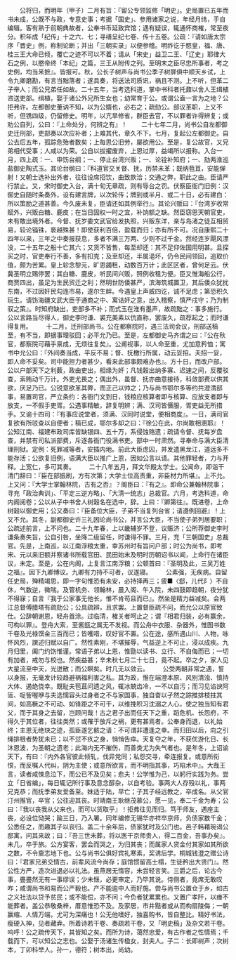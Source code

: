 <!-- { "loadSidebar": true } -->
　　公将归，而明年（甲子）二月有旨：『留公专领监修「明史」。史局置已五年而书未成，公既不与政，专意史事；考据「国史」、参用诸家之说，年经月纬，手自编辑。客有熟于前朝典故者，公奉书币延致宾馆；遇有疑误，辄通怀商榷，常至夜分。积年成「纪传」十之六、七；寻缮呈纪七卷、传十五卷。公疏：『请如唐太宗序「晋史」例，称制论断；并出「三朝实录」以便参稽。明祚讫于愍皇，福、唐、桂三王大命已倾，覆亡之迹不可以不着；请从「宋史」益卫二王、「辽史」耶律大石之例，以愍帝终「本纪」之篇，三王从附传之列。至明末之臣尽忠所事者，考之史例，均当釆摭』。皆报可。秋，公长子树声与尚书公季子树屏俱中顺天乡试，上令九卿磨勘，有言当黜落者；遂具奏，将送法司质讯，祸且不测。上不听，但革二子举人；而公兄弟任如故。二十五年，当考选科道，掌中书科者托鼐以舍人王缉植咨送吏部。缉植，娶于诸公外兄所生女也；幼常育于公。或谓公盍一言为之地？公拒弗许。左都御史董讷不知，以为公婿也，必右之；疏劾公。部议革职，上又不听，但镌四级，仍留修史。明年，以亢旱修省，群臣去官，不以罪者许得辨复；或劝公自列，公曰：『上命处分，何辨之有』！
　　二十七年二月，尚书公自左都御史迁刑部，吏部奏以次应补者；上难其代，章久不下。七月，复起公左都御史。自公去后五年，孤踪危殆者数矣；上每思公旧劳，屡欲用公。至是，复公故官，又兄弟相代受事；人咸以为荣。公自以拔擢废弃，上恩过厚，益竭所以报称。入台一月，四上疏：一、申饬台纲；一、停止台湾兴贩；一、论铨补知府；一、劾两淮巡盐御史陶式玉。其论台纲曰：『科道官交关督、抚，历禁未革；既纳苞苴，安能弹射！又朝士选补出外者，往往设席招饮，曲致款洽；交通之弊，职此之由。臣请严行禁止。又，宋时御史入台，满十旬无章疏，则有辱台之罚。伏察臣衙门旧例：汉御史自随时条奏外，设有建言牌，以次轮传；牌到或半月、或二十日，必有建白：所以策励之道甚善。今久废未复，臣请还如其例举行』。其论兴贩曰：『台湾岁收常赋外，兴贩白糖、鹿皮；在当日固权一时之宜，补饷额之缺。然臣窃思天朝官吏，未有敢出境外者。今督、抚岁委文武官给发执照，兴贩东洋，亲与岛渚之徒互相贸易，较论锱铢，亵越殊甚！即使获利百倍，盈载而归；亦有所不可。况自康熙二十四年以来，三年之中奏报获息，多者不满三万两、少则不过千金。然经连岁飓风漂没，二十五年之船十亡其六；又货不皆售，每至却还：其不足仰佐国用明甚。且探买之时，官吏奉行不善，多有扣克；及至却还，半属浥坏，仍令民间领回，追取价值，颇为苦累。皇上轸念黎元，旷恩蠲租，动数百万计；此区区者，曾何足云。伏冀圣明立赐停罢；其白糖、鹿皮，听民间兴贩，照例收租为便。臣又惟海船公行，商贾四出，虽足为生民贸迁之利；然明世防倭甚严，滨海筑城置卫，其后倭众犹扰东南，不过因奸民勾连市易，遂尔生衅。今遇皇上声威四讫，诚不足虑；第恐积久玩生。请饬海疆文武大臣于通商之中、寓诘奸之意，出入稽察，慎严戍守；乃为制驭之策』。时知府缺出，吏部多不补；而式玉在淮有墨声，故疏黜之：事多施行。公以言路当尽得人，御史李时谦、裘充美素以伉直称，罢废久，疏荐起之；而时谦得复用。
　　十二月，迁刑部尚书。公在都察院时，遇三法司会议，刑部送稿至，有不当，即据事理驳回；必平允乃已。至是，左都御史马齐谓之曰：『公在秋官，都察院可藉手禀成，无烦往复矣』。公甫视事，以人命至重，尤加意矜恤；寓书中允公曰：『外间奏当成，平反不易；督、抚檄行所属，动云妥招。夫招一妥，即人命不妥矣。司中能担力者甚少，看来此部事颇难办也』。方十日，而改户部。公以户部天下之利薮，政由吏出，相缘为奸；凡钱榖出纳多寡、迟速之间，反覆驳查，索贿动千万计。外吏尤畏之；偶出外，虽督、抚亦曲意接待，科敛部费以供其欲，厌足乃已。公锐意欲革其弊，而正己以帅之；乃与尚书鄂尔多等约共澄清部事，易置司官，严立条约：各衙门文到日，钱粮应核算者即与核算、应放支者即与放支，一不假手吏胥。公遇事精敏，辞复明辨；满、汉司皆慑服，胥吏益无所措手。又谕十四司：『有事应说堂者，须满、汉同时说堂，便相商度』。一日，满司官复欲有所驳查以自便者；稿已成，鄂尔多却之曰：『徐公在此，尔尚敢相溷耶』！公知江南、福建布政司库皆缺银四、五十万，系侵蚀赂遗；疏请令督、抚每岁盘查，并禁有司私派部费，斥逐各衙门役满书吏。部中一时肃然。寻奉命与满大臣清理刑狱。定例：死罪减等者，安插内地。前此大臣虑囚，并发遣黑龙江，道远多不能存活；公欲复旧例，语满大臣以推广上恩，因如公言以请。其他罪轻者，力与开释。上宽仁，多可其奏。
　　二十八年五月，拜文华殿太学士。公闻命，即诣干清门辞曰：『臣在部振刷，方有次第；大学士位高责重，非臣材力所堪』。上不允。上又问：『大学士掌翰林院，古有之否』？阁臣曰：『有之』。即命公兼翰林院事；寻充「政治典训」、「平定三逆方略」、「大清一统志」总裁官。六月，考选科道，命内阁阅卷；公以从子中书舍人树榖名在选中，辞。上曰：『卿第往』。既进卷，上命树榖以御史用；公又奏曰：『臣备位大臣，子弟不当复列台省；请遵例回避』！上又不允。其冬，副都御史许三礼因论尚书公，并言公大臣，不当使子弟列居要职；公疏述前言，上不问也。二十九年春，上以畿辅岁不登，议赈济；公所荐御史李时谦条奏失旨，公自引咎，坐降二级留任，时谦得不罪。三月，充「三朝国史」总裁官。先是，上南巡，以江南浮粮太重，幸苏州时有旨问户部；时公为尚书，即考宋、元以来旧额并察诸书所载官田、民田始末及明时历朝诏书以闻，上命行在诸臣议，未定。至是，公在内阁，上复言江南浮粮；公顿首曰：『圣明及此，三吴万姓之福』。因下九卿博议。九卿有力持不可者，议遂寝。
　　公素强，无疾病。自留任史局，殚精竭思，即一字句惟恐有未安，必持择再三；疲■〈郄，儿代阝〉不自休，气数逆，微喘。及管机务、领翰林，晨入阁、午入院，未四鼓即趋朝，夜分犹不得寐；自言『我于公家事无他长，惟不肯苟且而已』。然坐是精力益减矣。会两江总督傅腊塔有疏劾公；公具疏辨，且求罢。上置督臣疏不问，而允公以原官致仕。公辞朝谢恩，轻舟首涂。过临清，榷关者呵止之；谓『相君归装，必有赢余，可构以罪』。登舟大索，至酱瓿之属无不发视。而公舟中衣服、杂器外，惟图书数千卷及光禄馔金三百而已；皆嚄唶，叹好官不置。公在途，感所遇山川、人物，咏怀风烈，譔述归赋以自广。然性素刚，不堪摧辱，气益逆上不可止，浸以成疾。九月归里，阖门约饬惟谨。常语子弟以上恩，惟勖以读书、立行、不自侮而已；一切有加者，戒勿与校也。然疾益甚；辛未秋七月二十七日，竟不起。卒之夕，家人见大星流至中天，光迸散；而公瞑矣。时几无以敛云。
　　公受两朝非常之遇，誓以身报，无毫发计较趋避祸福利害之私。其为政，惟在端澄本原、风别清浊、慎持大体、遏绝侥幸。既耻夫苞苴问遗之风，辄冰兢齿冷，一不以自污；而习见谄谀阿匼、哫訾喔咿与夫选懦容头过身者之不与家国事，独自奋以孑然之踪推排枝拄其间，如高橛之不可动、如锋距之不可干，以维挽积习沈溺之人心，使之独当知有君父，而于其身之去留，岂顾问哉！古之君子出而任天下之重，蹈危机、长怨府，不得久于其位者，往往类然；或罹于放斥之祸，更有甚焉者。公奉身而退，以礼始终；主恩无绝玦之迹，孤臣遂乞骸之请：不可谓非遭逢之幸。而归田以后，向之引绳排根者势犹未已；以不愆不疚之身，悄悄告瘁。天复夺之年，不获优游化日、长沐恩波，为圣朝之遗老；此海内无不摧伤，而善类尤为失气者也。是年冬，上诏谕天下，有曰：『内外各官彼此倾轧，伐异党同；私怨交寻，牵连报复。或意所衔恨，而反嘱人代纠，阴为主使；或意所欲言，而不明指其事，巧陷术中』。大哉王言，读者咸悚息泣下，而公已不及见矣；悲夫！公学惟为己，以躬行实践为务。尝立「日省编」，每日辄记所行事及意念醇杂，以自考验。事两大人存殁以礼，事两兄克恭；而抚季弟友爱备至。妹适于陆，早亡；子其子经远教之，卒成名。从父官汀州推官，卒官；公往迎其丧。时靖南王耿继茂慕公，愿一见，奉二千金为寿；公曰：『我以丧我从父来也，而可以货取乎』！拒弗往见而归。笃于师友，遇座主丧，必设位恸哭；踰三日，乃入署。同年编修无锡华亦祥卒京师，负债家数千金；公悉任之，而趣其子以丧归。盖二十余年后，债家犹时及公门也。邑子韩藉琬谒公邸寓，问其来故；曰：『吾三世未葬，将以医干京师贵人，得二百金，吾事办矣』。未几，卒于旅。公方宴客，罢会而哭之，为归其丧；而属家人贷金付其家如其所欲之数，不令齎志地下也。公与尚书公俱好宾礼寒素，奖诱后学。桐城钱澄之赠公诗曰：『君家兄弟交情古，前辈风流今尚存；庭馆惯留高士榻，生徒矜出大贤门』。然公性方严，造次进退必以礼法。虽燕居无惰容，未尝轻言笑。三爵之后，论古今事，亹亹然无有一事缪误；少未惬，必更审定，乃毕其说。侍侧者，竟席无敢叹咋；咸谓尚书和易而公严毅也。产不能逾中人而好施。尝与尚书公置仓于乡，如古之义社法以贷予贫民；或不能偿，亦不问；今负者犹累累也。又置广孝阡，以瘗不能葬者。盖公恭敬桑梓，厝意惟恐不及。及家居，市井黠者或从而构扇陵侮；一朝赢缩、人情万端，尤可为深痛也！公无他嗜好，独喜购书，皆自整比。精好书法，瘦硬入神，见者藏弆。所着诗若干卷、奏疏若干卷，又「明史稿」及杂文若干卷。呜呼！公之疏传天下，其皆知之矣。而所为诗，蔼然忠爱，有古作者之性情焉；千载而下，可以知公之志也。公娶于汤诸生传楹女，封夫人。子二：长即树声；次树本，丁卯科举人。孙一，德符；树本出，尚幼。
